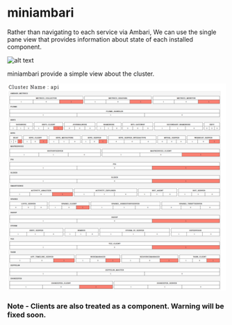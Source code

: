 # miniambari

Rather than navigating to each service via Ambari, We can use the single pane view that provides information about state of each installed component.

![alt text](https://community.hortonworks.com/storage/attachments/42877-ambari-all-services-stopped.jpg)

miniambari provide a simple view about the cluster.

![alt text](https://github.com/hemantdindi/miniambari/blob/master/miniAmbari.png)

### Note - Clients are also treated as a component. Warning will be fixed soon.
